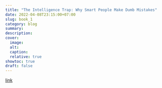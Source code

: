 ```yaml
---
title: "The Intelligence Trap: Why Smart People Make Dumb Mistakes"
date: 2022-04-08T23:15:00+07:00
slug: book_1
category: blog
summary:
description: 
cover:
  image:
  alt:
  caption: 
  relative: true
showtoc: true
draft: false
---
```


[link](https://www.goodreads.com/book/show/41817546-the-intelligence-trap)